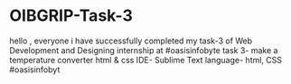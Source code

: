 # OIBGRIP-Task-3
hello , everyone i have successfully completed my task-3 of Web Development and Designing internship at #oasisinfobyte task 3- make a temperature converter html & css IDE- Sublime Text language- html, CSS #oasisinfobyt
